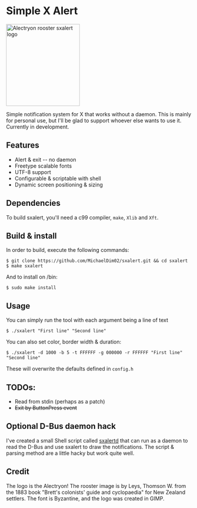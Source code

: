 # Simple X Alert 
<img src="https://mcdim.xyz/projects/sxalert/alectryon.png" alt="Alectryon rooster sxalert logo" style="height: 222px; width:200px;"/>

Simple notification system for X that works without a daemon. This is mainly for personal use, but I'll be glad to support whoever else wants to use it. Currently in development.

## Features
+ Alert & exit -- no daemon
+ Freetype scalable fonts
+ UTF-8 support
+ Configurable & scriptable with shell
+ Dynamic screen positioning & sizing

## Dependencies
To build sxalert, you'll need a c99 compiler,  `make`, `Xlib` and `Xft`.

## Build & install
In order to build, execute the following commands:
```
$ git clone https://github.com/MichaelDim02/sxalert.git && cd sxalert
$ make sxalert
```
And to install on /bin:
```
$ sudo make install
```

## Usage
You can simply run the tool with each argument being a line of text
```
$ ./sxalert "First line" "Second line"
```
You can also set color, border width & duration:
```
$ ./sxalert -d 1000 -b 5 -t FFFFFF -g 000000 -r FFFFFF "First line" "Second line"
```
These will overwrite the defaults defined in `config.h`

## TODOs:
+ Read from stdin (perhaps as a patch)
+ <s>Exit by ButtonPress event</s>

## Optional D-Bus daemon hack
I've created a small Shell script called [sxalertd](https://github.com/MichaelDim02/sxalertd) that can run as a daemon to read the D-Bus and use sxalert to draw the notifications. The script & parsing method are a little hacky but work quite well.

## Credit
The logo is the Alectryon! The rooster image is by Leys, Thomson W. from the 1883 book "Brett's colonists' guide and cyclopaedia" for New Zealand settlers. The font is Byzantine, and the logo was created in GIMP.
